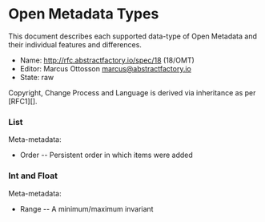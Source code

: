 # Open Metadata Types

This document describes each supported data-type of Open Metadata and their individual features and differences.

* Name: http://rfc.abstractfactory.io/spec/18 (18/OMT)
* Editor: Marcus Ottosson <marcus@abstractfactory.io>
* State: raw

Copyright, Change Process and Language is derived via inheritance as per [RFC1][].

### List

Meta-metadata:

* Order -- Persistent order in which items were added

### Int and Float

Meta-metadata:

* Range	-- A minimum/maximum invariant